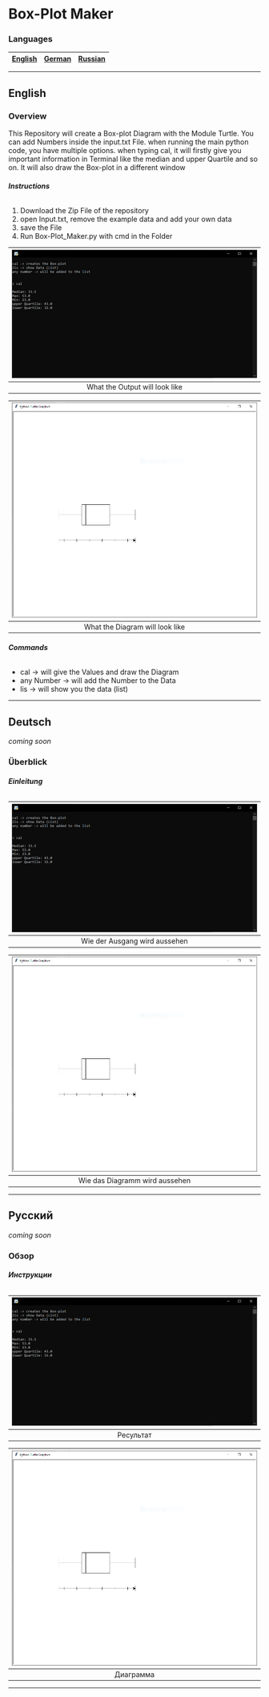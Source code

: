 # Box-Plot Maker

### **Languages**

| [English](#English) | [German](#Deutsch) | [Russian](#Русский) |
|---------------------|--------------------|---------------------|

---

## **English**

### **Overview**

This Repository will create a Box-plot Diagram with the Module Turtle.
You can add Numbers inside the input.txt File.
when running the main python code, you have multiple options.
when typing cal, it will firstly give you important information in Terminal like the median
and upper Quartile and so on. It will also draw the Box-plot in a different window

###### **Instructions**

1. Download the Zip File of the repository
2. open Input.txt, remove the example data and add your own data
3. save the File
4. Run Box-Plot_Maker.py with cmd in the Folder 

|![Terminal](Pictures/terminal.png)|
|:--:|
|What the Output will look like|

|![Diagram](Pictures/window.png)|
|:--:|
|What the Diagram will look like|

###### **Commands**

- cal -> will give the Values and draw the Diagram
- any Number -> will add the Number to the Data
- lis -> will show you the data \(list\)

---

## **Deutsch**

*coming soon*

### **Überblick**

###### **Einleitung**

|![Terminal](Pictures/terminal.png)|
|:--:|
|Wie der Ausgang wird aussehen|

|![Diagram](Pictures/window.png)|
|:--:|
|Wie das Diagramm wird aussehen|

---

## **Русский**

*coming soon*

### **Обзор**

###### **Инструкции**

|![Terminal](Pictures/terminal.png)|
|:--:|
|Ресультат|

|![Diagram](Pictures/window.png)|
|:--:|
|Диаграмма|

---
